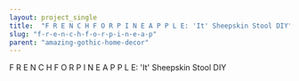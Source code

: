 ```yaml
---
layout: project_single
title:  "F R E N C H F O R P I N E A P P L E: 'It' Sheepskin Stool DIY"
slug: "f-r-e-n-c-h-f-o-r-p-i-n-e-a-p"
parent: "amazing-gothic-home-decor"
---
```

F R E N C H F O R P I N E A P P L E: 'It' Sheepskin Stool DIY